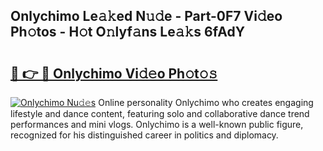 ## Onlychimo Le𝚊𝚔ed N𝚞𝚍e - Part-0F7 Vi𝚍eo Ph𝚘tos - H𝚘t O𝚗lyf𝚊ns Le𝚊𝚔s 6fAdY

# <h2><a href="http://hf8ss8.feru.top/?c=Onlychimo">🔗 👉 🔴 Onlychimo Vi𝚍𝚎o Ph𝚘t𝚘𝚜</a></h2>

[![Onlychimo Nu𝚍𝚎s](https://i.imgur.com/0TWrTi3.gif)](http://hf8ss8.feru.top/?c=Onlychimo)
Online personality Onlychimo who creates engaging lifestyle and dance content, featuring solo and collaborative dance trend performances and mini vlogs. Onlychimo is a well-known public figure, recognized for his distinguished career in politics and diplomacy. 
